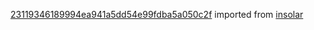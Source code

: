 [23119346189994ea941a5dd54e99fdba5a050c2f](https://github.com/insolar/insolar/commit/23119346189994ea941a5dd54e99fdba5a050c2f) imported from [insolar](https://github.com/insolar/insolar)

